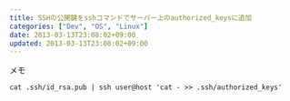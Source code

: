 ```yaml
---
title: SSHの公開鍵をsshコマンドでサーバー上のauthorized_keysに追加
categories: ["Dev", "OS", "Linux"]
date: 2013-03-13T23:08:02+09:00
updated: 2013-03-13T23:08:02+09:00
---
```


メモ

    cat .ssh/id_rsa.pub | ssh user@host 'cat - >> .ssh/authorized_keys'
